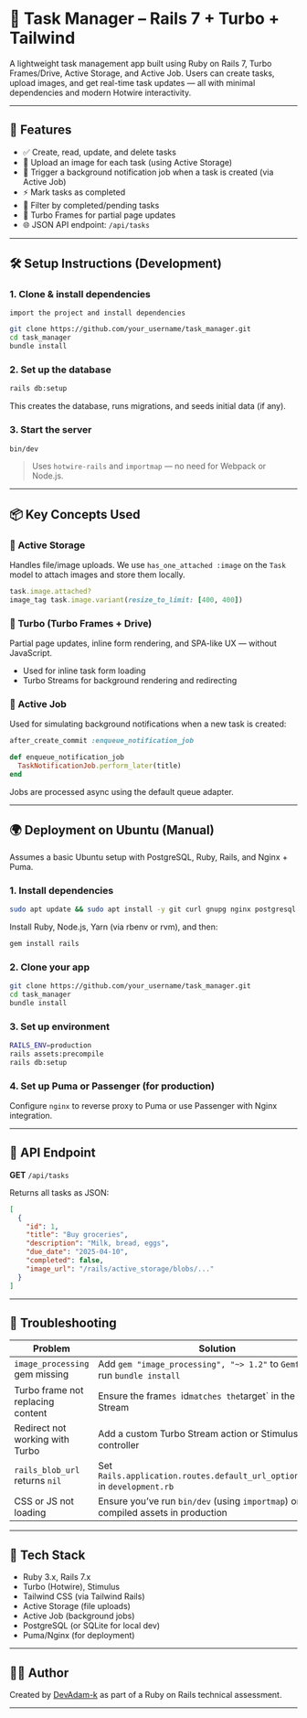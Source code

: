 # 📝 Task Manager – Rails 7 + Turbo + Tailwind

A lightweight task management app built using Ruby on Rails 7, Turbo Frames/Drive, Active Storage, and Active Job. Users can create tasks, upload images, and get real-time task updates — all with minimal dependencies and modern Hotwire interactivity.

---

## 🚀 Features

- ✅ Create, read, update, and delete tasks
- 📸 Upload an image for each task (using Active Storage)
- 🔔 Trigger a background notification job when a task is created (via Active Job)
- ⚡ Mark tasks as completed
- 🧠 Filter by completed/pending tasks
- 🔁 Turbo Frames for partial page updates
- 🌐 JSON API endpoint: `/api/tasks`

---

## 🛠 Setup Instructions (Development)

### 1. Clone & install dependencies

`import the project and install dependencies`

```bash
git clone https://github.com/your_username/task_manager.git
cd task_manager
bundle install
```

### 2. Set up the database

```bash
rails db:setup
```

This creates the database, runs migrations, and seeds initial data (if any).

### 3. Start the server

```bash
bin/dev
```

> Uses `hotwire-rails` and `importmap` — no need for Webpack or Node.js.

---

## 📦 Key Concepts Used

### 📂 Active Storage

Handles file/image uploads. We use `has_one_attached :image` on the `Task` model to attach images and store them locally.

```ruby
task.image.attached?
image_tag task.image.variant(resize_to_limit: [400, 400])
```

### 🔄 Turbo (Turbo Frames + Drive)

Partial page updates, inline form rendering, and SPA-like UX — without JavaScript.

- Used for inline task form loading
- Turbo Streams for background rendering and redirecting

### 📩 Active Job

Used for simulating background notifications when a new task is created:

```ruby
after_create_commit :enqueue_notification_job

def enqueue_notification_job
  TaskNotificationJob.perform_later(title)
end
```

Jobs are processed async using the default queue adapter.

---

## 🌍 Deployment on Ubuntu (Manual)

Assumes a basic Ubuntu setup with PostgreSQL, Ruby, Rails, and Nginx + Puma.

### 1. Install dependencies

```bash
sudo apt update && sudo apt install -y git curl gnupg nginx postgresql libpq-dev
```

Install Ruby, Node.js, Yarn (via rbenv or rvm), and then:

```bash
gem install rails
```

### 2. Clone your app

```bash
git clone https://github.com/your_username/task_manager.git
cd task_manager
bundle install
```

### 3. Set up environment

```bash
RAILS_ENV=production
rails assets:precompile
rails db:setup
```

### 4. Set up Puma or Passenger (for production)

Configure `nginx` to reverse proxy to Puma or use Passenger with Nginx integration.

---

## 🔧 API Endpoint

**GET** `/api/tasks`

Returns all tasks as JSON:

```json
[
  {
    "id": 1,
    "title": "Buy groceries",
    "description": "Milk, bread, eggs",
    "due_date": "2025-04-10",
    "completed": false,
    "image_url": "/rails/active_storage/blobs/..."
  }
]
```

---

## 🧩 Troubleshooting

| Problem | Solution |
|--------|----------|
| `image_processing` gem missing | Add `gem "image_processing", "~> 1.2"` to `Gemfile` and run `bundle install` |
| Turbo frame not replacing content | Ensure the frame`s `id` matches the `target` in the Turbo Stream |
| Redirect not working with Turbo | Add a custom Turbo Stream action or Stimulus controller |
| `rails_blob_url` returns `nil` | Set `Rails.application.routes.default_url_options[:host]` in `development.rb` |
| CSS or JS not loading | Ensure you’ve run `bin/dev` (using `importmap`) or compiled assets in production |

---

## 🧠 Tech Stack

- Ruby 3.x, Rails 7.x
- Turbo (Hotwire), Stimulus
- Tailwind CSS (via Tailwind Rails)
- Active Storage (file uploads)
- Active Job (background jobs)
- PostgreSQL (or SQLite for local dev)
- Puma/Nginx (for deployment)

---

## 👨‍💻 Author

Created by [DevAdam-k](https://github.com/your_username) as part of a Ruby on Rails technical assessment.

---
